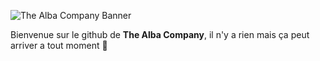 ![The Alba Company Banner]([https://i.imgur.com/zbgIIn9.png](https://i.imgur.com/J6V6zE8.png))

Bienvenue sur le github de **The Alba Company**, il n'y a rien mais ça peut arriver a tout moment 👀
